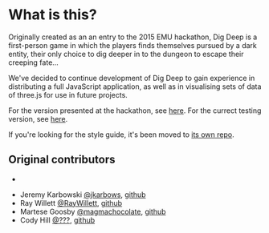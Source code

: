 # What is this?

Originally created as an an entry to the 2015 EMU hackathon, Dig Deep is a first-person game in which the players finds themselves pursued by a dark entity, their only choice to dig deeper in to the dungeon to escape their creeping fate...

We've decided to continue development of Dig Deep to gain experience in distributing a full JavaScript application, as well as in visualising sets of data of three.js for use in future projects.

For the version presented at the hackathon, see [here](http://people.emich.edu/jkarbows/hackathon/).
For the currect testing version, see [here](http://people.emich.edu/jkarbows/dig-deep/).

If you're looking for the style guide, it's been moved to [its own repo](https://github.com/jkarbows/javascript-style).

## Original contributors
-
* Jeremy Karbowski [@jkarbows](http://twitter.com/jkarbows), [github](https://github.com/jkarbows)
* Ray Willett [@RayWillett](https://www.linkedin.com/in/raymond-willett-ba772b107), [github](https://github.com/RayWillett)
* Martese Goosby [@magmachocolate](https://soundcloud.com/martese-goosby), [github](https://github.com/marteseg)
* Cody Hill [@???](http://people.emich.edu/chill34/), [github](https://www.google.com/)
